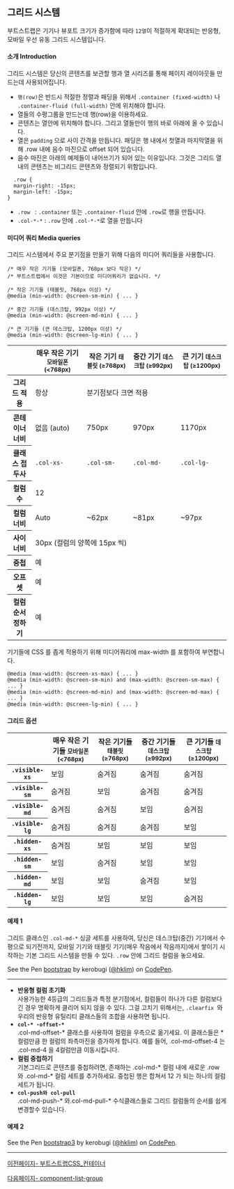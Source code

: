 ﻿## 그리드 시스템

부트스트랩은 기기나 뷰포트 크기가 증가함에 따라 `12열`이 적절하게 확대되는 반응형, 모바일 우선 유동 그리드 시스템입니다.

#### 소개 Introduction
  그리드 시스템은 당신의 콘텐츠를 보관할 행과 열 시리즈를 통해 페이지 레이아웃들 만드는데 사용되어집니다. 

  * `행(row)`은 반드시 적절한 정렬과 패딩을 위해서 `.container (fixed-width)` 나 `.container-fluid (full-width)` 안에 위치해야 합니다.
  * 열들의 수평그룹을 만드는데 행(row)을 이용하세요.
  * 콘텐츠는 열안에 위치해야 합니다. 그리고 열들만이 행의 바로 아래에 올 수 있습니다.
  * 열은 `padding` 으로 사이 간격을 만듭니다. 패딩은 행 내에서 첫열과 마지막열을 위해 .row 내에 음수 마진으로 offset 되어 있습니다.
  * 음수 마진은 아래의 예제들이 내어쓰기가 되어 있는 이유입니다. 그것은 그리드 열 내의 콘텐츠는 비그리드 콘텐츠와 정렬되기 위함입니다.
```
  .row {
  margin-right: -15px;
  margin-left: -15px;
}
```

* `.row ` : `.container` 또는 `.container-fluid` 안에 `.row`로 행을 만듭니다.  
* `.col-*-*` : `.row` 안에 `.col-*-*`로 열을 만듭니다


#### 미디어 쿼리 Media queries

그리드 시스템에서 주요 분기점을 만들기 위해 다음의 미디어 쿼리들을 사용합니다.

```
/* 매우 작은 기기들 (모바일폰, 768px 보다 작은) */
/* 부트스트랩에서 이것은 기본이므로 미디어쿼리가 없습니다. */
 
/* 작은 기기들 (태블릿, 768px 이상) */
@media (min-width: @screen-sm-min) { ... }
 
/* 중간 기기들 (데스크탑, 992px 이상) */
@media (min-width: @screen-md-min) { ... }
 
/* 큰 기기들 (큰 데스크탑, 1200px 이상) */
@media (min-width: @screen-lg-min) { ... }
```


    
<table class="">
    <thead>
      <tr>
        <th></th>
        <th>
          매우 작은 기기
          <small>모바일폰 (&lt;768px)</small>
        </th>
        <th>
          작은 기기
          <small>태블릿 (≥768px)</small>
        </th>
        <th>
          중간 기기
          <small>데스크탑 (≥992px)</small>
        </th>
        <th>
          큰 기기
          <small>데스크탑 (≥1200px)</small>
        </th>
      </tr>
    </thead>
    <tbody>
      <tr>
        <th class="text-nowrap" scope="row">그리드 적용</th>
        <td>항상 <!-- TODO: Horizontal at all times --></td>
        <td colspan="3">분기점보다 크면 적용 <!-- TODO: Collapsed to start, horizontal above breakpoints --></td>
      </tr>
      <tr>
        <th class="text-nowrap" scope="row">콘테이너 너비</th>
        <td>없음 (auto)</td>
        <td>750px</td>
        <td>970px</td>
        <td>1170px</td>
      </tr>
      <tr>
        <th class="text-nowrap" scope="row">클래스 접두사</th>
        <td><code>.col-xs-</code></td>
        <td><code>.col-sm-</code></td>
        <td><code>.col-md-</code></td>
        <td><code>.col-lg-</code></td>
      </tr>
      <tr>
        <th class="text-nowrap" scope="row">컬럼 수</th>
        <td colspan="4">12</td>
      </tr>
      <tr>
        <th class="text-nowrap" scope="row">컬럼 너비</th>
        <td class="text-muted">Auto</td>
        <td>~62px</td>
        <td>~81px</td>
        <td>~97px</td>
      </tr>
      <tr>
        <th class="text-nowrap" scope="row">사이 너비</th>
        <td colspan="4">30px (컬럼의 양쪽에 15px 씩)</td>
      </tr>
      <tr>
        <th class="text-nowrap" scope="row">중첩</th>
        <td colspan="4">예</td>
      </tr>
      <tr>
        <th class="text-nowrap" scope="row">오프셋</th>
        <td colspan="4">예</td>
      </tr>
      <tr>
        <th class="text-nowrap" scope="row">컬럼 순서정하기</th>
        <td colspan="4">예</td>
      </tr>
    </tbody>
  </table>

기기들에 CSS 를 좁게 적용하기 위해 미디어쿼리에 max-width 를 포함하여 부연합니다.

```
@media (max-width: @screen-xs-max) { ... }
@media (min-width: @screen-sm-min) and (max-width: @screen-sm-max) { ... }
@media (min-width: @screen-md-min) and (max-width: @screen-md-max) { ... }
@media (min-width: @screen-lg-min) { ... }
```

#### 그리드 옵션

  <div class="table-responsive">
      <table class="table table-bordered table-striped responsive-utilities">
        <thead>
          <tr>
            <th></th>
            <th>
              매우 작은 기기들
              <small>모바일폰 (&lt;768px)</small>
            </th>
            <th>
              작은 기기들
              <small>태블릿 (≥768px)</small>
            </th>
            <th>
              중간 기기들
              <small>데스크탑 (≥992px)</small>
            </th>
            <th>
              큰 기기들
              <small>데스크탑 (≥1200px)</small>
            </th>
          </tr>
        </thead>
        <tbody>
          <tr>
            <th><code>.visible-xs</code></th>
            <td class="is-visible">보임</td>
            <td class="is-hidden">숨겨짐</td>
            <td class="is-hidden">숨겨짐</td>
            <td class="is-hidden">숨겨짐</td>
          </tr>
          <tr>
            <th><code>.visible-sm</code></th>
            <td class="is-hidden">숨겨짐</td>
            <td class="is-visible">보임</td>
            <td class="is-hidden">숨겨짐</td>
            <td class="is-hidden">숨겨짐</td>
          </tr>
          <tr>
            <th><code>.visible-md</code></th>
            <td class="is-hidden">숨겨짐</td>
            <td class="is-hidden">숨겨짐</td>
            <td class="is-visible">보임</td>
            <td class="is-hidden">숨겨짐</td>
          </tr>
          <tr>
            <th><code>.visible-lg</code></th>
            <td class="is-hidden">숨겨짐</td>
            <td class="is-hidden">숨겨짐</td>
            <td class="is-hidden">숨겨짐</td>
            <td class="is-visible">보임</td>
          </tr>
        </tbody>
        <tbody>
          <tr>
            <th><code>.hidden-xs</code></th>
            <td class="is-hidden">숨겨짐</td>
            <td class="is-visible">보임</td>
            <td class="is-visible">보임</td>
            <td class="is-visible">보임</td>
          </tr>
          <tr>
            <th><code>.hidden-sm</code></th>
            <td class="is-visible">보임</td>
            <td class="is-hidden">숨겨짐</td>
            <td class="is-visible">보임</td>
            <td class="is-visible">보임</td>
          </tr>
          <tr>
            <th><code>.hidden-md</code></th>
            <td class="is-visible">보임</td>
            <td class="is-visible">보임</td>
            <td class="is-hidden">숨겨짐</td>
            <td class="is-visible">보임</td>
          </tr>
          <tr>
            <th><code>.hidden-lg</code></th>
            <td class="is-visible">보임</td>
            <td class="is-visible">보임</td>
            <td class="is-visible">보임</td>
            <td class="is-hidden">숨겨짐</td>
          </tr>
        </tbody>
      </table>
    </div>
  


#### 예제 1
그리드 클래스인 `.col-md-*` 싱글 세트를 사용하여, 당신은 데스크탑(중간) 기기에서 수평으로 되기전까지, 모바일 기기와 태블릿 기기(매우 작음에서 작음까지)에서 쌓이기 시작하는 기본 그리드 시스템을 만들 수 있다. `.row` 안에 그리드 컬럼을 놓으세요.
<p data-height="268" data-theme-id="11744" data-slug-hash="RWBZXx" data-default-tab="result" data-user="hklim" class='codepen'>See the Pen <a href='http://codepen.io/hklim/pen/RWBZXx/'>bootstrap</a> by kerobugi (<a href='http://codepen.io/hklim'>@hklim</a>) on <a href='http://codepen.io'>CodePen</a>.</p>
<script async src="//assets.codepen.io/assets/embed/ei.js"></script>



***



* **반응형 컬럼 초기화**  
  사용가능한 4등급의 그리드들과 특정 분기점에서, 컬럼들이 하나가 다른 컬럼보다 긴 경우 명확하게 클리어 되지 않을 수 있다. 그걸 고치기 위해서는, `.clearfix `와 우리의 반응형 유틸리티 클래스들의 조합을 사용하면 됩니다.
*  **`col-* -offset-*`**  
  .col-md-offset-* 클래스를 사용하여 컬럼을 우측으로 옮기세요. 이 클래스들은 * 컬럼만큼 한 컬럼의 좌측마진을 증가하게 합니다. 예를 들어, .col-md-offset-4 는 .col-md-4 을 4컬럼만큼 이동시킵니다.
* **컬럼 중첩하기**  
  기본그리드로 콘텐츠를 중첩하려면, 존재하는 .col-md-* 컬럼 내에 새로운 .row 와 .col-md-* 컬럼 세트를 추가하세요. 중첩된 행은 합쳐서 12 가 되는 하나의 컬럼 세트가 됩니다.  
* **`col-push와 col-pull `**  
  .col-md-push-* 와.col-md-pull-* 수식클래스들로 그리드 컬럼들의 순서를 쉽게 변경할수 있습니다.


#### 예제 2  
<p data-height="268" data-theme-id="11744" data-slug-hash="jbvXdp" data-default-tab="result" data-user="hklim" class='codepen'>See the Pen <a href='http://codepen.io/hklim/pen/jbvXdp/'>bootstrap3</a> by kerobugi (<a href='http://codepen.io/hklim'>@hklim</a>) on <a href='http://codepen.io'>CodePen</a>.</p>
<script async src="//assets.codepen.io/assets/embed/ei.js"></script>

***




[이전페이지- 부트스트랩CSS_컨테이너](css-container.md)

[다음페이지- component-list-group](component-list-group.md)

